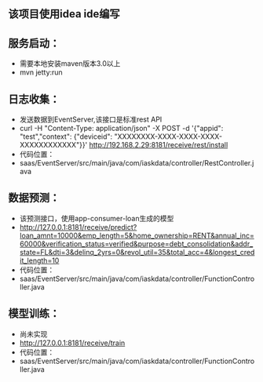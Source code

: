 ## 该项目使用idea ide编写

## 服务启动：    
* 需要本地安装maven版本3.0以上    
* mvn jetty:run    

## 日志收集：    
* 发送数据到EventServer,该接口是标准rest API    
* curl -H "Content-Type: application/json" -X POST -d '{"appid": "test","context": {"deviceid": "XXXXXXXX-XXXX-XXXX-XXXX-XXXXXXXXXXXX"}}' http://192.168.2.29:8181/receive/rest/install    
* 代码位置：    
* saas/EventServer/src/main/java/com/iaskdata/controller/RestController.java    

## 数据预测：    
* 该预测接口，使用app-consumer-loan生成的模型    
* http://127.0.0.1:8181/receive/predict?loan_amnt=10000&emp_length=5&home_ownership=RENT&annual_inc=60000&verification_status=verified&purpose=debt_consolidation&addr_state=FL&dti=3&delinq_2yrs=0&revol_util=35&total_acc=4&longest_credit_length=10    
* 代码位置：    
* saas/EventServer/src/main/java/com/iaskdata/controller/FunctionController.java    

## 模型训练：    
* 尚未实现    
* http://127.0.0.1:8181/receive/train    
* 代码位置：    
* saas/EventServer/src/main/java/com/iaskdata/controller/FunctionController.java    
